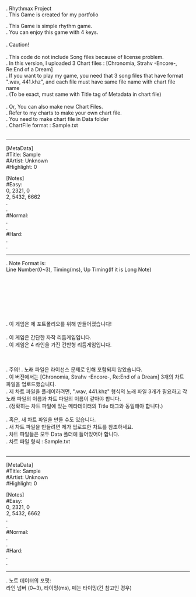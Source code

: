 . Rhythmax Project<br>
. This Game is created for my portfolio<br>

. This Game is simple rhythm game.<br>
. You can enjoy this game with 4 keys.<br>
<br>
. Caution!<br>
<br>
. This code do not include Song files because of license problem.<br>
. In this version, I uploaded 3 Chart files : \[Chronomia, Strahv -Encore-, Re:End of a Dream\]<br>
. If you want to play my game, you need that 3 song files that have format ".wav, 441.khz", and each file must have same file name with chart file name<br>
. (To be exact, must same with Title tag of Metadata in chart file)<br>
<br>
. Or, You can also make new Chart Files.<br>
. Refer to my charts to make your own chart file.<br>
. You need to make chart file in Data folder<br>
. ChartFile format : Sample.txt<br>
<br>
<hr/>
<p>[MetaData]<br>
#Title: Sample<br>
#Artist: Unknown<br>
#Highlight: 0<br>

[Notes]<br>
#Easy:<br>
0, 2321, 0<br>
2, 5432, 6662<br>
.<br>
.<br>
#Normal:<br>
.<br>
.<br>
#Hard:<br>
.<br>
.
</p>
<hr/>

. Note Format is:<br>
Line Number(0~3), Timing(ms), Up Timing(If it is Long Note)

<br><br><br><br><br><br>



. 이 게임은 제 포트폴리오를 위해 만들어졌습니다!<br>
<br>
. 이 게임은 간단한 자작 리듬게임입니다.<br>
. 이 게임은 4 라인을 가진 건반형 리듬게임입니다.<br>
<br><br>

. 주의!
. 노래 파일은 라이선스 문제로 인해 포함되지 않았습니다.<br>
. 이 버전에서는 \[Chronomia, Strahv -Encore-, Re:End of a Dream\] 3개의 차트 파일을 업로드했습니다.<br>
. 제 차트 파일을 플레이하려면, ".wav, 441.khz" 형식의 노래 파일 3개가 필요하고 각 노래 파일의 이름과 차트 파일의 이름이 같아야 합니다.<br>
. (정확히는 차트 파일에 있는 메타데이터의 Title 태그와 동일해야 합니다.)<br>
<br>
. 혹은, 새 차트 파일을 만들 수도 있습니다.<br>
. 새 차트 파일을 만들려면 제가 업로드한 차트를 참조하세요.<br>
. 차트 파일들은 모두 Data 폴더에 들어있어야 합니다.<br>
. 차트 파일 형식 : Sample.txt<br>
<br>
<hr/>
<p>[MetaData]<br>
#Title: Sample<br>
#Artist: Unknown<br>
#Highlight: 0<br>

[Notes]<br>
#Easy:<br>
0, 2321, 0<br>
2, 5432, 6662<br>
.<br>
.<br>
#Normal:<br>
.<br>
.<br>
#Hard:<br>
.<br>
.
</p>
<hr/>

. 노트 데이터의 포맷:<br>
라인 넘버 (0~3), 타이밍(ms), 떼는 타이밍(긴 참고인 경우)
